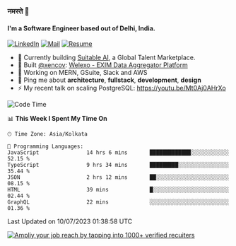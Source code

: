 ### नमस्ते 🙏

#### I'm a Software Engineer based out of Delhi, India.

[![LinkedIn](https://img.shields.io/badge/linkedin-%230077B5.svg)](https://linkedin.com/in/sambhav2612)
[![Mail](https://img.shields.io/badge/gmail-D14836)](mailto:sambhavjain2612@gmail.com)
[![Resume](https://img.shields.io/badge/resume-%23#FFFF00.svg)](https://mega.nz/file/IjA3yaoB#BFfQg1-aKva0piAd_wWs8Hf5dlnYRQ2ZkwtYwNMzBhA)

- 🏢 Currently building [Suitable AI](https://suitable.ai), a Global Talent Marketplace.
- 💅 Built [@xencov](https://github.com/xencov): [Welexo - EXIM Data Aggregator Platform](https://welexo.com)
- 🌱 Working on MERN, GSuite, Slack and AWS
- 💬 Ping me about **architecture**, **fullstack**, **development**, **design**
- ⚡️ My recent talk on scaling PostgreSQL: https://youtu.be/Mt0Aj0AHrXo

<!--START_SECTION:waka-->
![Code Time](http://img.shields.io/badge/Code%20Time-3%2C529%20hrs%2036%20mins-blue)

📊 **This Week I Spent My Time On** 

```text
🕑︎ Time Zone: Asia/Kolkata

💬 Programming Languages: 
JavaScript               14 hrs 6 mins       █████████████░░░░░░░░░░░░   52.15 % 
TypeScript               9 hrs 34 mins       █████████░░░░░░░░░░░░░░░░   35.44 % 
JSON                     2 hrs 12 mins       ██░░░░░░░░░░░░░░░░░░░░░░░   08.15 % 
HTML                     39 mins             █░░░░░░░░░░░░░░░░░░░░░░░░   02.44 % 
GraphQL                  22 mins             ░░░░░░░░░░░░░░░░░░░░░░░░░   01.36 % 
```


 Last Updated on 10/07/2023 01:38:58 UTC
<!--END_SECTION:waka-->

[![Ampliy your job reach by tapping into 1000+ verified recuiters](https://user-images.githubusercontent.com/19583619/212717528-45b497fd-e886-4452-90fe-93829667bd63.png)](https://suitable.ai)

